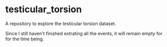 # testicular_torsion
A repository to explore the testicular torsion dataset.

Since I still haven't finished extrating all the events, it will remain empty for
for the time being.
